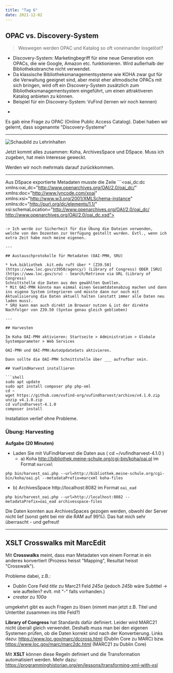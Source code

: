 ```yaml
---
title: "Tag 6"
date: 2021-12-02
---
```


## OPAC vs. Discovery-System

> Weswegen werden OPAC und Katalog so oft voneinander losgelöst?
* Discovery-System: Marketingbegriff für eine neue Generation von OPACs, die wie Google, Amazon etc. funktionieren. Wird außerhalb der Bibliotheksbranche nicht verwendet.
* Da klassische Bibliotheksmanagementsysteme wie KOHA zwar gut für die Verwaltung geeignet sind, aber meist eher altmodische OPACs mit sich bringen, wird oft ein Discovery-System zusätzlich zum Bibliotheksmanagementsystem eingeführt, um einen attraktiveren Katalog anbieten zu können.
* Beispiel für ein Discovery-System: VuFind (lernen wir noch kennen)

-

Es gab eine Frage zu OPAC (Online Public Access Catalog). Dabei haben wir gelernt, dass sogenannte "Discovery-Systeme" 

---

![Schaubild zu Lehrinhalten](https://github.com/felixlohmeier/bibliotheks-und-archivinformatik/raw/master/images/schaubild-lehrinhalte.png)

Jetzt kommt alles zusammen: Koha, ArchivesSpace und DSpace. Muss ich zugeben, hat mein Interesse geweckt.

Werden wir noch mehrmals darauf zurückkommen.

---

Aus DSpace exportierte Metadaten musste die Zeile ```<oai_dc:dc xmlns:oai_dc="http://www.openarchives.org/OAI/2.0/oai_dc/" xmlns:doc="http://www.lyncode.com/xoai" xmlns:xsi="http://www.w3.org/2001/XMLSchema-instance" xmlns:dc="http://purl.org/dc/elements/1.1/" xsi:schemaLocation="http://www.openarchives.org/OAI/2.0/oai_dc/ http://www.openarchives.org/OAI/2.0/oai_dc.xsd">
``` vorgestellt werden. Grund: "Bei den von Hand aus der OAI-Schnittstelle kopierten Daten fehlen Namespace-Deklarationen. Das würde zu einem Absturz von MarcEdit führen."

-> Ich werde zur Sicherheit für die Übung die Dateien verwenden, welche von den Dozenten zur Verfügung gestellt wurden. Evtl., wenn ich extra Zeit habe noch meine eigenen.

---

## Austauschprotokolle für Metadaten (OAI-PMH, SRU)

* kvk.bibliothek .kit.edu ruft über * [Z39.50](https://www.loc.gov/z3950/agency/) (Library of Congress) ODER [SRU](https://www.loc.gov/sru) - Search/Retrieve via URL (Library of Congress)
Schnittstelle die Daten aus den gewählten Quellen. 
* Mit OAI-PMH könnte man eimmal einen Gesamtdatenabzug machen und dann ins eigene System integrieren und müsste dann nur noch mit Aktualisierung die Daten aktuell halten (anstatt immer alle Daten neu laden muss). 
* SRU kann man auch direkt im Browser nutzen & ist der direkte Nachfolger von Z39.50 (Syntax genau gleich geblieben)

---

## Harvesten

Im Koha OAI-PMH aktivieren: Startseite > Administration > Globale Systemparameter > Web Services

OAI-PMH und OAI-PMH:AutoUpdateSets aktivieren.

Dann sollte die OAI-PMH Schnittstelle über ___ aufrufbar sein.

## VueFindHarvest installieren

```shell
sudo apt update
sudo apt install composer php php-xml
cd ~
wget https://github.com/vufind-org/vufindharvest/archive/v4.1.0.zip
unzip v4.1.0.zip
cd vufindharvest-4.1.0
composer install
```

Installation verlief ohne Probleme.

### Übung: Harvesting

**Aufgabe (20 Minuten)**

* Laden Sie mit VuFindHarvest die Daten aus ( cd ~/vufindharvest-4.1.0 ) 
  * a) Koha http://bibliothek.meine-schule.org/cgi-bin/koha/oai.pl im Format `marcxml`
  
```shell
php bin/harvest_oai.php --url=http://bibliothek.meine-schule.org/cgi-bin/koha/oai.pl --metadataPrefix=marcxml koha-files
```

  * b) ArchivesSpace http://localhost:8082 im Format `oai_ead`

```shell
php bin/harvest_oai.php --url=http://localhost:8082 --metadataPrefix=oai_ead archivesspace-files
```

Die Daten konnten aus ArchivesSpaces gezogen werden, obwohl der Server nicht lief (sonst geht bei mir die RAM auf 99%). Das hat mich sehr überrascht - und gefreut!


---

## XSLT Crosswalks mit MarcEdit

Mit **Crosswalks** meint, dass man Metadaten von einem Format in ein anderes konvertiert (Prozess heisst "Mapping", Resultat heisst "Crosswalk").

Probleme dabei, z.B.:
* Dublin Core Feld *title* zu Marc21 Feld *245a* (jedoch *245b* wäre Subtitel -> wie aufteilen? evlt. mit "-" falls vorhanden.)
* *creator* zu *100a*

umgekehrt gibt es auch Fragen zu lösen (nimmt man jetzt z.B. Titel und Untertitel zusammen ins *title* Feld?)

**Library of Congress** hat Standards dafür definiert. Leider wird MARC21 nicht überall gleich verwendet. Deshalb muss man bei den eigenen Systemen prüfen, ob die Daten korrekt sind nach der Konvertierung. Links dazu: https://www.loc.gov/marc/dccross.html (Dublin Core zu MARC) bzw. https://www.loc.gov/marc/marc2dc.html (MARC21 zu Dublin Core)

Mit **XSLT** können diese Regeln definiert und die Transformation automatisiert werden. Mehr dazu: https://programminghistorian.org/en/lessons/transforming-xml-with-xsl

